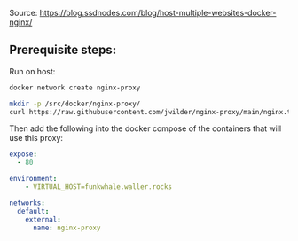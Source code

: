 

Source: https://blog.ssdnodes.com/blog/host-multiple-websites-docker-nginx/

## Prerequisite steps:

Run on host:
```bash
docker network create nginx-proxy

mkdir -p /src/docker/nginx-proxy/
curl https://raw.githubusercontent.com/jwilder/nginx-proxy/main/nginx.tmpl > /src/docker/nginx-proxy/nginx.tmpl
```

Then add the following into the docker compose of the containers that will use this proxy:
```yaml
expose:
  - 80

environment:
    - VIRTUAL_HOST=funkwhale.waller.rocks

networks:
  default:
    external:
      name: nginx-proxy
```